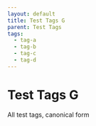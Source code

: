 ```yaml
---
layout: default
title: Test Tags G
parent: Test Tags
tags:
  - tag-a
  - tag-b
  - tag-c
  - tag-d
---
```

# Test Tags G

All test tags, canonical form

